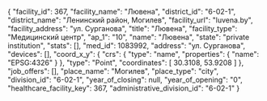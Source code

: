 {
    "facility_id": 367,
    "facility_name": "Лювена",
    "district_id": "6-02-1",
    "district_name": "Ленинский район, Могилев",
    "facility_url": "luvena.by",
    "facility_address": "ул. Сурганова",
    "title": "Лювена",
    "facility_type": "Медицинский центр",
    "ap_1": "10",
    "name": "Лювена",
    "state": "private institution",
    "stats": [],
    "med_id": 1083992,
    "address": "ул. Сурганова",
    "devices": [],
    "coord_x_y": {
        "crs": {
            "type": "name",
            "properties": {
                "name": "EPSG:4326"
            }
        },
        "type": "Point",
        "coordinates": [
            30.3108,
            53.9208
        ]
    },
    "job_offers": [],
    "place_name": "Могилев",
    "place_type": "city",
    "division_id": "6-02-1",
    "year_of_closing": null,
    "year_of_opening": "0",
    "healthcare_facility_key": 367,
    "administrative_division_id": "6-02-1"
}